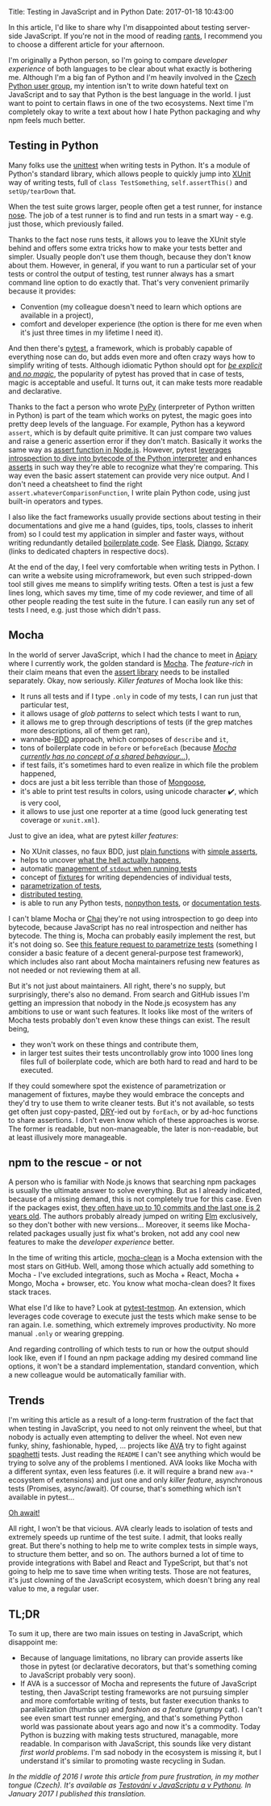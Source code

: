 Title: Testing in JavaScript and in Python
Date: 2017-01-18 10:43:00


In this article, I'd like to share why I'm disappointed about testing server-side JavaScript. If you're not in the mood of reading [rants](http://www.urbandictionary.com/define.php?term=rant), I recommend you to choose a different article for your afternoon.

I'm originally a Python person, so I'm going to compare _developer experience_ of both languages to be clear about what exactly is bothering me. Although I'm a big fan of Python and I'm heavily involved in the [Czech Python user group](http://python.cz/), my intention isn't to write down hateful text on JavaScript and to say that Python is the best language in the world. I just want to point to certain flaws in one of the two ecosystems. Next time I'm completely okay to write a text about how I hate Python packaging and why npm feels much better.

## Testing in Python

Many folks use the [unittest](https://docs.python.org/3/library/unittest.html) when writing tests in Python. It's a module of Python's standard library, which allows people to quickly jump into [XUnit](https://en.wikipedia.org/wiki/XUnit) way of writing tests, full of `class TestSomething`, `self.assertThis()` and `setUp/tearDown` that.

When the test suite grows larger, people often get a test runner, for instance [nose](http://nose.readthedocs.io/en/latest/). The job of a test runner is to find and run tests in a smart way - e.g. just those, which previously failed.

Thanks to the fact nose runs tests, it allows you to leave the XUnit style behind and offers some extra tricks how to make your tests better and simpler. Usually people don't use them though, because they don't know about them. However, in general, if you want to run a particular set of your tests or control the output of testing, test runner always has a smart command line option to do exactly that. That's very convenient primarily because it provides:

- Convention (my colleague doesn't need to learn which options are available in a project),
- comfort and developer experience (the option is there for me even when it's just three times in my lifetime I need it).

And then there's [pytest](http://pytest.org/), a framework, which is probably capable of everything nose can do, but adds even more and often crazy ways how to simplify writing of tests. Although idiomatic Python should opt for [_be explicit_ and _no magic_](https://www.python.org/dev/peps/pep-0020/), the popularity of pytest has proved that in case of tests, magic is acceptable and useful. It turns out, it can make tests more readable and declarative.

Thanks to the fact a person who wrote [PyPy](http://pypy.org/) (interpreter of Python written in Python) is part of the team which works on pytest, the magic goes into pretty deep levels of the language. For example, Python has a keyword `assert`, which is by default quite primitive. It can just compare two values and raise a generic assertion error if they don't match. Basically it works the same way as [assert function
in Node.js](https://nodejs.org/api/assert.html). However, pytest [leverages introspection to dive into bytecode of the Python interpreter](http://pybites.blogspot.co.at/2011/07/behind-scenes-of-pytests-new-assertion.html) and enhances [asserts](https://pytest.org/latest/assert.html) in such way they're able to recognize what they're comparing. This way even the basic assert statement can provide very nice output. And I don't need a cheatsheet to find the right `assert.whateverComparisonFunction`, I write plain Python code, using just built-in operators and types.

I also like the fact frameworks usually provide sections about testing in their documentations and give me a hand (guides, tips, tools, classes to inherit from) so I could test my application in simpler and faster ways, without writing redundantly detailed [boilerplate code](https://en.wikipedia.org/wiki/Boilerplate_code). See [Flask](http://flask.pocoo.org/docs/0.12/testing/), [Django](https://docs.djangoproject.com/en/1.10/topics/testing/), [Scrapy](https://doc.scrapy.org/en/latest/topics/contracts.html) (links to dedicated chapters in respective docs).

At the end of the day, I feel very comfortable when writing tests in Python. I can write a website using microframework, but even such stripped-down tool still gives me means to simplify writing tests. Often a test is just a few lines long, which saves my time, time of my code reviewer, and time of all other people reading the test suite in the future. I can easily run any set of tests I need, e.g. just those which didn't pass.

## Mocha

In the world of server JavaScript, which I had the chance to meet in [Apiary](https://apiary.io/) where I currently work, the golden standard is [Mocha](http://mochajs.org/). The _feature-rich_ in their claim means that even the [assert library](http://chaijs.com/) needs to be installed separately. Okay, now seriously. _Killer features_ of Mocha look like this:

- It runs all tests and if I type `.only` in code of my tests, I can run just that particular test,
- it allows usage of _glob patterns_ to select which tests I want to run,
- it allows me to grep through descriptions of tests (if the grep matches more descriptions, all of them get ran),
- wannabe-[BDD](https://en.wikipedia.org/wiki/Behavior-driven_development) approach, which composes of `describe` and `it`,
- tons of boilerplate code in `before` or `beforeEach` (because [_Mocha currently has no concept of a shared behaviour..._](https://github.com/mochajs/mocha/wiki/Shared-Behaviours)),
- if test fails, it's sometimes hard to even realize in which file the problem happened,
- docs are just a bit less terrible than those of [Mongoose](http://mongoosejs.com/),
- it's able to print test results in colors, using unicode character ✔️, which is very cool,
- it allows to use just one reporter at a time (good luck generating test coverage or `xunit.xml`).

Just to give an idea, what are pytest _killer features_:

- No XUnit classes, no faux BDD, just [plain functions](http://docs.pytest.org/en/latest/getting-started.html#our-first-test-run) with [simple asserts](http://pytest.org/latest/assert.html),
- helps to uncover [what the hell actually happens](http://pytest.org/latest/example/reportingdemo.html),
- automatic [management of `stdout` when running tests](http://pytest.org/latest/capture.html)
- concept of [fixtures](http://pytest.org/latest/fixture.html) for writing dependencies of individual tests,
- [parametrization of tests](http://pytest.org/latest/parametrize.html),
- [distributed testing](http://pytest.org/latest/xdist.html),
- is able to run any Python tests, [nonpython tests](http://pytest.org/latest/example/nonpython.html), or [documentation tests](https://docs.python.org/3/library/doctest.html).

I can't blame Mocha or [Chai](http://chaijs.com/) they're not using introspection to go deep into bytecode, because JavaScript has no real introspection and neither has bytecode. The thing is, Mocha can probably easily implement the rest, but it's not doing so. See [this feature request to parametrize tests](https://github.com/mochajs/mocha/issues/1454) (something I consider a basic feature of a decent general-purpose test framework), which includes also rant about Mocha maintainers refusing new features as not needed or not reviewing them at all.

But it's not just about maintainers. All right, there's no supply, but surprisingly, there's also no demand. From search and GitHub issues I'm getting an impression that nobody in the Node.js ecosystem has any ambitions to use or want such features. It looks like most of the writers of Mocha tests probably don't even know these things can exist. The result being,

- they won't work on these things and contribute them,
- in larger test suites their tests uncontrollably grow into 1000 lines long files full of boilerplate code, which are both hard to read and hard to be executed.

If they could somewhere spot the existence of parametrization or management of fixtures, maybe they would embrace the concepts and they'd try to use them to write cleaner tests. But it's not available, so tests get often just copy-pasted, [DRY](https://en.wikipedia.org/wiki/Don't_repeat_yourself)-ied out by `forEach`, or by ad-hoc functions to share assertions. I don't even know which of these approaches is worse. The former is readable, but non-manageable, the later is non-readable, but at least illusively more manageable.

## npm to the rescue - or not

A person who is familiar with Node.js knows that searching npm packages is usually the ultimate answer to solve everything. But as I already indicated, because of a missing demand, this is not completely true for this case. Even if the packages exist, [they often have up to 10 commits and the last one is 2 years old](https://github.com/jpstevens/mocha-shared). The authors probably already jumped on writing [Elm](http://elm-lang.org/) exclusively, so they don't bother with new versions... Moreover, it seems like Mocha-related packages usually just fix what's broken, not add any cool new features to make the _developer experience_ better.

In the time of writing this article, [mocha-clean](https://github.com/rstacruz/mocha-clean) is a Mocha extension with the most stars on GitHub. Well, among those which actually add something to Mocha - I've excluded integrations, such as Mocha + React, Mocha + Mongo, Mocha + browser, etc. You know what mocha-clean does? It fixes stack traces.

What else I'd like to have? Look at [pytest-testmon](https://github.com/tarpas/pytest-testmon/). An extension, which leverages code coverage to execute just the tests which make sense to be ran again. I.e. something, which extremely improves productivity. No more manual `.only` or wearing grepping.

And regarding controlling of which tests to run or how the output should look like, even if I found an npm package adding my desired command line options, it won't be a standard implementation, standard convention, which a new colleague would be automatically familiar with.

## Trends

I'm writing this article as a result of a long-term frustration of the fact that when testing in JavaScript, you need to not only reinvent the wheel, but that nobody is actually even attempting to deliver the wheel. Not even new funky, shiny, fashionable, hyped, ... projects like [AVA](https://github.com/avajs/ava) try to fight against [spaghetti](https://en.wikipedia.org/wiki/Spaghetti_code) tests. Just reading the `README` I can't see anything which would be trying to solve any of the problems I mentioned. AVA looks like Mocha with a different syntax, even less features (i.e. it will require a brand new `ava-*` ecosystem of extensions) and just one and only _killer feature_, asynchronous tests (Promises, async/await). Of course, that's something which isn't available in pytest...

[Oh await!](https://pypi.python.org/pypi/pytest-asyncio)

All right, I won't be that vicious. AVA clearly leads to isolation of tests and extremely speeds up runtime of the test suite. I admit, that looks really great. But there's nothing to help me to write complex tests in simple ways, to structure them better, and so on. The authors burned a lot of time to provide integrations with Babel and React and TypeScript, but that's not going to help me to save time when writing tests. Those are not features, it's just clowning of the JavaScript ecosystem, which doesn't bring any real value to me, a regular user.

## TL;DR

To sum it up, there are two main issues on testing in JavaScript, which disappoint me:

- Because of language limitations, no library can provide asserts like those in pytest (or declarative decorators, but that's something coming to JavaScript probably very soon).
- If AVA is a successor of Mocha and represents the future of JavaScript testing, then JavaScript testing frameworks are not pursuing simpler and more comfortable writing of tests, but faster execution thanks to parallelization (thumbs up) and _fashion as a feature_ (grumpy cat). I can't see even smart test runner emerging, and that's something Python world was passionate about years ago and now it's a commodity. Today Python is buzzing with making tests structured, managable, more readable. In comparison with JavaScript, this sounds like very distant _first world problems_. I'm sad nobody in the ecosystem is missing it, but I understand it's similar to promoting waste recycling in Sudan.

_In the middle of 2016 I wrote this article from pure frustration, in my mother tongue (Czech). It's available as [Testování v JavaScriptu a v Pythonu]({filename}2016-05-31_testovani-v-javascriptu-a-v-pythonu.md). In January 2017 I published this translation._

